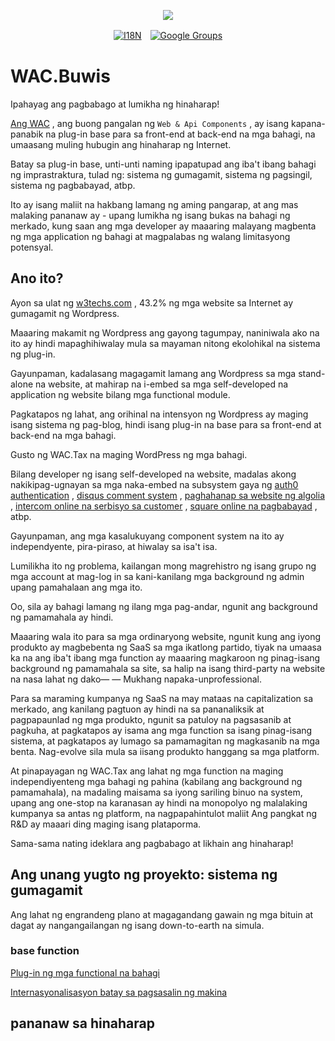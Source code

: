 <p align="center"><a href="https://wac.tax"><img src="https://cdn.jsdelivr.net/gh/wactax/img/logo.svg"/></a></p><p align="center"><a href="https://github.com/wactax/wac.tax/blob/main/doc/README.md#readme"><img alt="I18N" src="https://cdn.jsdelivr.net/gh/wactax/img/t.svg"/></a>　<a href="https://groups.google.com/u/2/g/wactax"><img alt="Google Groups" src="https://cdn.jsdelivr.net/gh/wactax/img/g-groups.svg"/></a></p>

# WAC.Buwis

Ipahayag ang pagbabago at lumikha ng hinaharap!

[Ang WAC](https://wac.tax) , ang buong pangalan ng `Web & Api Components` , ay isang kapana-panabik na plug-in base para sa front-end at back-end na mga bahagi, na umaasang muling hubugin ang hinaharap ng Internet.

Batay sa plug-in base, unti-unti naming ipapatupad ang iba't ibang bahagi ng imprastraktura, tulad ng: sistema ng gumagamit, sistema ng pagsingil, sistema ng pagbabayad, atbp.

Ito ay isang maliit na hakbang lamang ng aming pangarap, at ang mas malaking pananaw ay - upang lumikha ng isang bukas na bahagi ng merkado, kung saan ang mga developer ay maaaring malayang magbenta ng mga application ng bahagi at magpalabas ng walang limitasyong potensyal.

## Ano ito?

Ayon sa ulat ng [w3techs.com](https://w3techs.com/technologies/details/cm-wordpress) , 43.2% ng mga website sa Internet ay gumagamit ng Wordpress.

Maaaring makamit ng Wordpress ang gayong tagumpay, naniniwala ako na ito ay hindi mapaghihiwalay mula sa mayaman nitong ekolohikal na sistema ng plug-in.

Gayunpaman, kadalasang magagamit lamang ang Wordpress sa mga stand-alone na website, at mahirap na i-embed sa mga self-developed na application ng website bilang mga functional module.

Pagkatapos ng lahat, ang orihinal na intensyon ng Wordpress ay maging isang sistema ng pag-blog, hindi isang plug-in na base para sa front-end at back-end na mga bahagi.

Gusto ng WAC.Tax na maging WordPress ng mga bahagi.

Bilang developer ng isang self-developed na website, madalas akong nakikipag-ugnayan sa mga naka-embed na subsystem gaya ng [auth0 authentication](https://auth0.com) , [disqus comment system](https://disqus.com) , [paghahanap sa website ng algolia](https://www.algolia.com) , [intercom online na serbisyo sa customer](https://www.intercom.com) , [square online na pagbabayad](https://developer.squareup.com/docs/web-payments/overview) , atbp.

Gayunpaman, ang mga kasalukuyang component system na ito ay independyente, pira-piraso, at hiwalay sa isa't isa.

Lumilikha ito ng problema, kailangan mong magrehistro ng isang grupo ng mga account at mag-log in sa kani-kanilang mga background ng admin upang pamahalaan ang mga ito.

Oo, sila ay bahagi lamang ng ilang mga pag-andar, ngunit ang background ng pamamahala ay hindi.

Maaaring wala ito para sa mga ordinaryong website, ngunit kung ang iyong produkto ay magbebenta ng SaaS sa mga ikatlong partido, tiyak na umaasa ka na ang iba't ibang mga function ay maaaring magkaroon ng pinag-isang background ng pamamahala sa site, sa halip na isang third-party na website na nasa lahat ng dako— — Mukhang napaka-unprofessional.

Para sa maraming kumpanya ng SaaS na may mataas na capitalization sa merkado, ang kanilang pagtuon ay hindi na sa pananaliksik at pagpapaunlad ng mga produkto, ngunit sa patuloy na pagsasanib at pagkuha, at pagkatapos ay isama ang mga function sa isang pinag-isang sistema, at pagkatapos ay lumago sa pamamagitan ng magkasanib na mga benta. Nag-evolve sila mula sa iisang produkto hanggang sa mga platform.

At pinapayagan ng WAC.Tax ang lahat ng mga function na maging independiyenteng mga bahagi ng pahina (kabilang ang background ng pamamahala), na madaling maisama sa iyong sariling binuo na system, upang ang one-stop na karanasan ay hindi na monopolyo ng malalaking kumpanya sa antas ng platform, na nagpapahintulot maliit Ang pangkat ng R&D ay maaari ding maging isang plataporma.

Sama-sama nating ideklara ang pagbabago at likhain ang hinaharap!

## Ang unang yugto ng proyekto: sistema ng gumagamit

Ang lahat ng engrandeng plano at magagandang gawain ng mga bituin at dagat ay nangangailangan ng isang down-to-earth na simula.

### base function

[Plug-in ng mga functional na bahagi](./pkg.md)

[Internasyonalisasyon batay sa pagsasalin ng makina](./i18n.md)

## pananaw sa hinaharap
